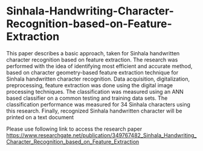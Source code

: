 # Sinhala-Handwriting-Character-Recognition-based-on-Feature-Extraction
This paper describes a basic approach, taken for Sinhala handwritten character recognition based on feature extraction. The research was performed with the idea of identifying most efficient and accurate method, based on character geometry-based feature extraction technique for Sinhala handwritten character recognition. Data acquisition, digitalization, preprocessing, feature extraction was done using the digital image processing techniques. The classification was measured using an ANN based classifier on a common testing and training data sets. The classification performance was measured for 34 Sinhala characters using this research. Finally, recognized Sinhala handwritten character will be printed on a text document

Please use following link to access the research paper
https://www.researchgate.net/publication/349767482_Sinhala_Handwriting_Character_Recognition_based_on_Feature_Extraction
